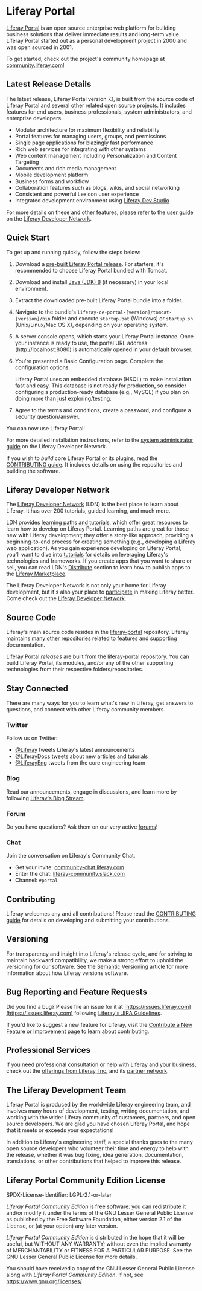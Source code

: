 # Liferay Portal

[Liferay Portal](https://community.liferay.com/projects/portal) is an
open source enterprise web platform for building business solutions that deliver
immediate results and long-term value. Liferay Portal started out as a personal
development project in 2000 and was open sourced in 2001.

To get started, check out the project's community homepage at
[community.liferay.com](https://community.liferay.com)!

## Latest Release Details

The latest release, Liferay Portal version 7.1, is built from the source code of
Liferay Portal and several other related open source projects. It includes
features for end users, business professionals, system administrators, and
enterprise developers.

-   Modular architecture for maximum flexibility and reliability
-   Portal features for managing users, groups, and permissions
-   Single page applications for blazingly fast performance
-   Rich web services for integrating with other systems
-   Web content management including Personalization and Content Targeting
-   Documents and rich media management
-   Mobile development platform
-   Business forms and workflow
-   Collaboration features such as blogs, wikis, and social networking
-   Consistent and powerful Lexicon user experience
-   Integrated development environment using
    [Liferay Dev Studio](https://community.liferay.com/projects/ide)

For more details on these and other features, please refer to the
[user guide](https://dev.liferay.com/discover/portal) on the
[Liferay Developer Network](https://dev.liferay.com).

## Quick Start

To get up and running quickly, follow the steps below:

1. Download a [pre-built Liferay Portal release](http://liferay.com/downloads).
   For starters, it's recommended to choose Liferay Portal bundled with Tomcat.

2. Download and install
   [Java (JDK) 8](http://www.oracle.com/technetwork/java/javase/downloads/index.html)
   (if necessary) in your local environment.

3. Extract the downloaded pre-built Liferay Portal bundle into a folder.

4. Navigate to the bundle's `liferay-ce-portal-[version]/tomcat-[version]/bin`
   folder and execute `startup.bat` (Windows) or `startup.sh` (Unix/Linux/Mac OS
   X), depending on your operating system.

5. A server console opens, which starts your Liferay Portal instance. Once your
   instance is ready to use, the portal URL address (http://localhost:8080) is
   automatically opened in your default browser.

6. You're presented a Basic Configuration page. Complete the configuration
   options.

    Liferay Portal uses an embedded database (HSQL) to make installation fast
    and easy. This database is not ready for production, so consider configuring
    a production-ready database (e.g., MySQL) if you plan on doing more than
    just exploring/testing.

7. Agree to the terms and conditions, create a password, and configure a
   security question/answer.

You can now use Liferay Portal!

For more detailed installation instructions, refer to the
[system administrator guide](https://dev.liferay.com/discover/deployment) on the
Liferay Developer Network.

If you wish to *build* core Liferay Portal or its plugins, read the
[CONTRIBUTING guide](CONTRIBUTING.markdown). It includes details on using the
repositories and building the software.

## Liferay Developer Network

The [Liferay Developer Network](https://dev.liferay.com) (LDN) is the best place
to learn about Liferay. It has over 200 tutorials, guided learning, and much
more.

LDN provides
[learning paths and tutorials](https://dev.liferay.com/develop/tutorials), which
offer great resources to learn how to develop on Liferay Portal. Learning paths
are great for those new with Liferay development; they offer a story-like
approach, providing a beginning-to-end process for creating something (e.g.,
developing a Liferay web application). As you gain experience developing on
Liferay Portal, you'll want to dive into
[tutorials](https://dev.liferay.com/develop/tutorials) for details on leveraging
Liferay's technologies and frameworks. If you create apps that you want to share
or sell, you can read LDN's [Distribute](https://dev.liferay.com/distribute)
section to learn how to publish apps to the
[Liferay Marketplace](https://web.liferay.com/marketplace).

The Liferay Developer Network is not only your home for Liferay development, but
it's also your place to [participate](https://dev.liferay.com/participate) in
making Liferay better. Come check out the
[Liferay Developer Network](https://dev.liferay.com).

## Source Code

Liferay's main source code resides in the
[liferay-portal](https://github.com/liferay/liferay-portal) repository. Liferay
maintains [many other repositories](https://github.com/liferay) related to
features and supporting documentation.

Liferay Portal *releases* are built from the liferay-portal repository. You can
build Liferay Portal, its modules, and/or any of the other supporting
technologies from their respective folders/repositories.

## Stay Connected

There are many ways for you to learn what's new in Liferay, get answers to
questions, and connect with other Liferay community members.

### Twitter

Follow us on Twitter:

- [@Liferay](http://twitter.com/liferay) tweets Liferay's latest announcements
- [@LiferayDocs](http://twitter.com/liferaydocs) tweets about new articles and
  tutorials
- [@LiferayEng](http://twitter.com/liferayeng) tweets from the core
  engineering team

### Blog

Read our announcements, engage in discussions, and learn more by following
[Liferay's Blog Stream](http://www.liferay.com/community/blogs).

### Forum

Do you have questions? Ask them on our very active
[forums](http://www.liferay.com/community/forums)!

### Chat

Join the conversation on Liferay's Community Chat.

- Get your invite: [community-chat.liferay.com](https://community-chat.liferay.com)
- Enter the chat: [liferay-community.slack.com](https://liferay-community.slack.com)
- Channel: `#portal`

## Contributing

Liferay welcomes any and all contributions! Please read the
[CONTRIBUTING guide](CONTRIBUTING.markdown) for details on developing and
submitting your contributions.

## Versioning

For transparency and insight into Liferay's release cycle, and for striving to
maintain backward compatibility, we make a strong effort to uphold the
versioning for our software. See the
[Semantic Versioning](https://dev.liferay.com/develop/tutorials/-/knowledge_base/7-1/semantic-versioning)
article for more information about how Liferay versions software.

## Bug Reporting and Feature Requests

Did you find a bug? Please file an issue for it at
[https://issues.liferay.com](https://issues.liferay.com) following
[Liferay's JIRA Guidelines](http://www.liferay.com/community/wiki/-/wiki/Main/JIRA).

If you'd like to suggest a new feature for Liferay, visit the
[Contribute a New Feature or Improvement](https://dev.liferay.com/participate/contribute-a-feature)
page to learn about contributing.

## Professional Services

If you need professional consultation or help with Liferay and your business,
check out the
[offerings from Liferay, Inc.](http://www.liferay.com/subscription-services) and
its [partner network](http://www.liferay.com/services/partners).

## The Liferay Development Team

Liferay Portal is produced by the worldwide Liferay engineering team, and
involves many hours of development, testing, writing documentation, and working
with the wider Liferay community of customers, partners, and open source
developers. We are glad you have chosen Liferay Portal, and hope that it meets
or exceeds your expectations!

In addition to Liferay's engineering staff, a special thanks goes to the many
open source developers who volunteer their time and energy to help with the
release, whether it was bug fixing, idea generation, documentation,
translations, or other contributions that helped to improve this release.

## Liferay Portal Community Edition License

SPDX-License-Identifier: LGPL-2.1-or-later

*Liferay Portal Community Edition* is free software: you can redistribute it and/or modify it under the terms of the GNU Lesser General Public License as published by the Free Software Foundation, either version 2.1 of the License, or (at your option) any later version.

*Liferay Portal Community Edition* is distributed in the hope that it will be useful, but WITHOUT ANY WARRANTY; without even the implied warranty of MERCHANTABILITY or FITNESS FOR A PARTICULAR PURPOSE.  See the GNU Lesser General Public License for more details.

You should have received a copy of the GNU Lesser General Public License along with *Liferay Portal Community Edition*.  If not, see [<https://www.gnu.org/licenses/>](https://www.gnu.org/licenses/)
